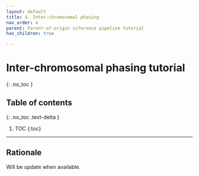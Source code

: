 ```yaml
---
layout: default
title: 4. Inter-chromosomal phasing
nav_order: 4
parent: Parent-of-origin inference pipeline tutorial
has_children: true

---
```

# Inter-chromosomal phasing tutorial
{: .no_toc }

## Table of contents
{: .no_toc .text-delta }

1. TOC
{:toc}

---



## Rationale

Will be update when available.


